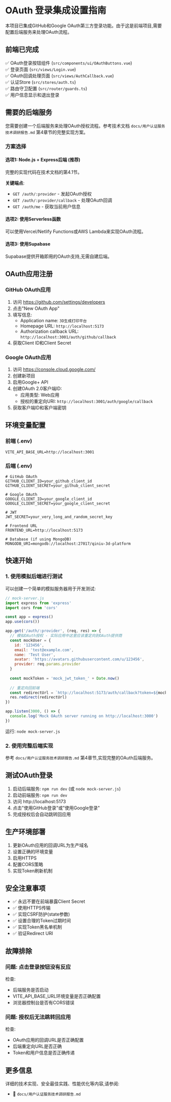 # OAuth 登录集成设置指南

本项目已集成GitHub和Google OAuth第三方登录功能。由于这是前端项目,需要配置后端服务来处理OAuth流程。

## 前端已完成

✅ OAuth登录按钮组件 (`src/components/ui/OAuthButtons.vue`)  
✅ 登录页面 (`src/views/Login.vue`)  
✅ OAuth回调处理页面 (`src/views/AuthCallback.vue`)  
✅ 认证Store (`src/stores/auth.ts`)  
✅ 路由守卫配置 (`src/router/guards.ts`)  
✅ 用户信息显示和退出登录  

## 需要的后端服务

您需要创建一个后端服务来处理OAuth授权流程。参考技术文档 `docs/用户认证服务技术调研报告.md` 第4章节的完整实现方案。

### 方案选择

#### 选项1: Node.js + Express后端 (推荐)
完整的实现代码在技术文档的第4.1节。

**关键端点**:
- `GET /auth/:provider` - 发起OAuth授权
- `GET /auth/:provider/callback` - 处理OAuth回调
- `GET /auth/me` - 获取当前用户信息

#### 选项2: 使用Serverless函数
可以使用Vercel/Netlify Functions或AWS Lambda来实现OAuth流程。

#### 选项3: 使用Supabase
Supabase提供开箱即用的OAuth支持,无需自建后端。

## OAuth应用注册

### GitHub OAuth应用

1. 访问 https://github.com/settings/developers
2. 点击"New OAuth App"
3. 填写信息:
   - Application name: `3D生成打印平台`
   - Homepage URL: `http://localhost:5173`
   - Authorization callback URL: `http://localhost:3001/auth/github/callback`
4. 获取Client ID和Client Secret

### Google OAuth应用

1. 访问 https://console.cloud.google.com/
2. 创建新项目
3. 启用Google+ API
4. 创建OAuth 2.0客户端ID:
   - 应用类型: Web应用
   - 授权的重定向URI: `http://localhost:3001/auth/google/callback`
5. 获取客户端ID和客户端密钥

## 环境变量配置

### 前端 (.env)
```
VITE_API_BASE_URL=http://localhost:3001
```

### 后端 (.env)
```
# GitHub OAuth
GITHUB_CLIENT_ID=your_github_client_id
GITHUB_CLIENT_SECRET=your_github_client_secret

# Google OAuth
GOOGLE_CLIENT_ID=your_google_client_id
GOOGLE_CLIENT_SECRET=your_google_client_secret

# JWT
JWT_SECRET=your_very_long_and_random_secret_key

# Frontend URL
FRONTEND_URL=http://localhost:5173

# Database (if using MongoDB)
MONGODB_URI=mongodb://localhost:27017/qiniu-3d-platform
```

## 快速开始

### 1. 使用模拟后端进行测试

可以创建一个简单的模拟服务器用于开发测试:

```javascript
// mock-server.js
import express from 'express'
import cors from 'cors'

const app = express()
app.use(cors())

app.get('/auth/:provider', (req, res) => {
  // 模拟OAuth授权 - 实际应用中这里应该重定向到OAuth提供商
  const mockUser = {
    id: '123456',
    email: 'test@example.com',
    name: 'Test User',
    avatar: 'https://avatars.githubusercontent.com/u/123456',
    provider: req.params.provider
  }
  
  const mockToken = 'mock_jwt_token_' + Date.now()
  
  // 重定向回前端
  const redirectUrl = `http://localhost:5173/auth/callback?token=${mockToken}&user=${encodeURIComponent(JSON.stringify(mockUser))}`
  res.redirect(redirectUrl)
})

app.listen(3000, () => {
  console.log('Mock OAuth server running on http://localhost:3000')
})
```

运行: `node mock-server.js`

### 2. 使用完整后端实现

参考 `docs/用户认证服务技术调研报告.md` 第4章节,实现完整的OAuth后端服务。

## 测试OAuth登录

1. 启动后端服务: `npm run dev` (或 `node mock-server.js`)
2. 启动前端服务: `npm run dev`
3. 访问 http://localhost:5173
4. 点击"使用GitHub登录"或"使用Google登录"
5. 完成授权后会自动跳转回应用

## 生产环境部署

1. 更新OAuth应用的回调URL为生产域名
2. 设置正确的环境变量
3. 启用HTTPS
4. 配置CORS策略
5. 实现Token刷新机制

## 安全注意事项

- ✅ 永远不要在前端暴露Client Secret
- ✅ 使用HTTPS传输
- ✅ 实现CSRF防护(state参数)
- ✅ 设置合理的Token过期时间
- ✅ 实现Token黑名单机制
- ✅ 验证Redirect URI

## 故障排除

### 问题: 点击登录按钮没有反应
检查:
- 后端服务是否启动
- VITE_API_BASE_URL环境变量是否正确配置
- 浏览器控制台是否有CORS错误

### 问题: 授权后无法跳转回应用
检查:
- OAuth应用的回调URL是否正确配置
- 后端重定向URL是否正确
- Token和用户信息是否正确传递

## 更多信息

详细的技术实现、安全最佳实践、性能优化等内容,请参阅:
- 📄 `docs/用户认证服务技术调研报告.md`

